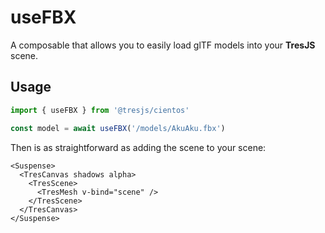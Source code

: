 # useFBX

A composable that allows you to easily load glTF models into your **TresJS** scene.

## Usage

```ts
import { useFBX } from '@tresjs/cientos'

const model = await useFBX('/models/AkuAku.fbx')
```

Then is as straightforward as adding the scene to your scene:

```html{4}
<Suspense>
  <TresCanvas shadows alpha>
    <TresScene>
      <TresMesh v-bind="scene" />
    </TresScene>
  </TresCanvas>
</Suspense>
```
